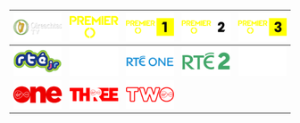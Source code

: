 | ![](https://raw.githubusercontent.com/RevGear/logo/master/Countries/IE/Oireachtas-TV.png) | ![](https://raw.githubusercontent.com/RevGear/logo/master/Countries/IE/Premier-Sports.png) | ![](https://raw.githubusercontent.com/RevGear/logo/master/Countries/IE/Premier-Sports1.png) | ![](https://raw.githubusercontent.com/RevGear/logo/master/Countries/IE/Premier-Sports2.png) | ![](https://raw.githubusercontent.com/RevGear/logo/master/Countries/IE/Premier-Sports3.png) | 
|:---:|:---:|:---:|:---:|:---:| 
| ![](https://raw.githubusercontent.com/RevGear/logo/master/Countries/IE/RTE-Jr.png) | ![](https://raw.githubusercontent.com/RevGear/logo/master/Countries/IE/RTE-News.png) | ![](https://raw.githubusercontent.com/RevGear/logo/master/Countries/IE/RTE-One.png) | ![](https://raw.githubusercontent.com/RevGear/logo/master/Countries/IE/RTE2.png) | ![](https://raw.githubusercontent.com/RevGear/logo/master/Countries/IE/TG4.png) | 
| ![](https://raw.githubusercontent.com/RevGear/logo/master/Countries/IE/Virgin-Media-One.png) | ![](https://raw.githubusercontent.com/RevGear/logo/master/Countries/IE/Virgin-Media-Three.png) | ![](https://raw.githubusercontent.com/RevGear/logo/master/Countries/IE/Virgin-Media-Two.png)  | 
